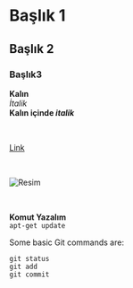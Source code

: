 # Başlık 1
## Başlık 2
### Başlık3

**Kalın** <br>
*İtalik* <br>
**Kalın içinde _italik_** <br>

<br>

[Link](https://www.google.com)

<br>

![Resim](https://aux.iconspalace.com/uploads/1680645771072012531.png)

<br>

**Komut Yazalım**
<br>
`apt-get update`

Some basic Git commands are:
```
git status
git add
git commit
```
